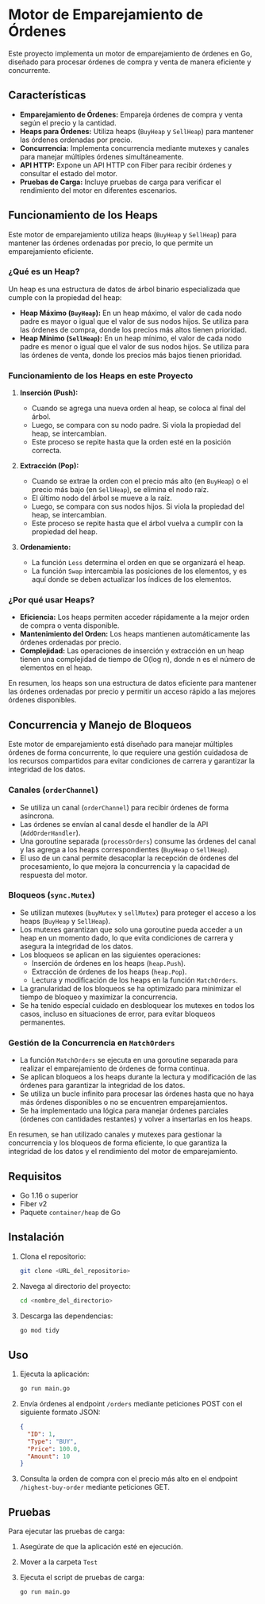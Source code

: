 # Motor de Emparejamiento de Órdenes

Este proyecto implementa un motor de emparejamiento de órdenes en Go, diseñado para procesar órdenes de compra y venta de manera eficiente y concurrente.

## Características

* **Emparejamiento de Órdenes:** Empareja órdenes de compra y venta según el precio y la cantidad.
* **Heaps para Órdenes:** Utiliza heaps (`BuyHeap` y `SellHeap`) para mantener las órdenes ordenadas por precio.
* **Concurrencia:** Implementa concurrencia mediante mutexes y canales para manejar múltiples órdenes simultáneamente.
* **API HTTP:** Expone un API HTTP con Fiber para recibir órdenes y consultar el estado del motor.
* **Pruebas de Carga:** Incluye pruebas de carga para verificar el rendimiento del motor en diferentes escenarios.


## Funcionamiento de los Heaps

Este motor de emparejamiento utiliza heaps (`BuyHeap` y `SellHeap`) para mantener las órdenes ordenadas por precio, lo que permite un emparejamiento eficiente.

### ¿Qué es un Heap?

Un heap es una estructura de datos de árbol binario especializada que cumple con la propiedad del heap:

* **Heap Máximo (`BuyHeap`):** En un heap máximo, el valor de cada nodo padre es mayor o igual que el valor de sus nodos hijos. Se utiliza para las órdenes de compra, donde los precios más altos tienen prioridad.
* **Heap Mínimo (`SellHeap`):** En un heap mínimo, el valor de cada nodo padre es menor o igual que el valor de sus nodos hijos. Se utiliza para las órdenes de venta, donde los precios más bajos tienen prioridad.

### Funcionamiento de los Heaps en este Proyecto

1.  **Inserción (Push):**
    * Cuando se agrega una nueva orden al heap, se coloca al final del árbol.
    * Luego, se compara con su nodo padre. Si viola la propiedad del heap, se intercambian.
    * Este proceso se repite hasta que la orden esté en la posición correcta.

2.  **Extracción (Pop):**
    * Cuando se extrae la orden con el precio más alto (en `BuyHeap`) o el precio más bajo (en `SellHeap`), se elimina el nodo raíz.
    * El último nodo del árbol se mueve a la raíz.
    * Luego, se compara con sus nodos hijos. Si viola la propiedad del heap, se intercambian.
    * Este proceso se repite hasta que el árbol vuelva a cumplir con la propiedad del heap.

3.  **Ordenamiento:**
    * La función `Less` determina el orden en que se organizará el heap.
    * La función `Swap` intercambia las posiciones de los elementos, y es aquí donde se deben actualizar los índices de los elementos.

### ¿Por qué usar Heaps?

* **Eficiencia:** Los heaps permiten acceder rápidamente a la mejor orden de compra o venta disponible.
* **Mantenimiento del Orden:** Los heaps mantienen automáticamente las órdenes ordenadas por precio.
* **Complejidad:** Las operaciones de inserción y extracción en un heap tienen una complejidad de tiempo de O(log n), donde n es el número de elementos en el heap.

En resumen, los heaps son una estructura de datos eficiente para mantener las órdenes ordenadas por precio y permitir un acceso rápido a las mejores órdenes disponibles.


## Concurrencia y Manejo de Bloqueos

Este motor de emparejamiento está diseñado para manejar múltiples órdenes de forma concurrente, lo que requiere una gestión cuidadosa de los recursos compartidos para evitar condiciones de carrera y garantizar la integridad de los datos.

### Canales (`orderChannel`)

* Se utiliza un canal (`orderChannel`) para recibir órdenes de forma asíncrona.
* Las órdenes se envían al canal desde el handler de la API (`AddOrderHandler`).
* Una goroutine separada (`processOrders`) consume las órdenes del canal y las agrega a los heaps correspondientes (`BuyHeap` o `SellHeap`).
* El uso de un canal permite desacoplar la recepción de órdenes del procesamiento, lo que mejora la concurrencia y la capacidad de respuesta del motor.

### Bloqueos (`sync.Mutex`)

* Se utilizan mutexes (`buyMutex` y `sellMutex`) para proteger el acceso a los heaps (`BuyHeap` y `SellHeap`).
* Los mutexes garantizan que solo una goroutine pueda acceder a un heap en un momento dado, lo que evita condiciones de carrera y asegura la integridad de los datos.
* Los bloqueos se aplican en las siguientes operaciones:
    * Inserción de órdenes en los heaps (`heap.Push`).
    * Extracción de órdenes de los heaps (`heap.Pop`).
    * Lectura y modificación de los heaps en la función `MatchOrders`.
* La granularidad de los bloqueos se ha optimizado para minimizar el tiempo de bloqueo y maximizar la concurrencia.
* Se ha tenido especial cuidado en desbloquear los mutexes en todos los casos, incluso en situaciones de error, para evitar bloqueos permanentes.

### Gestión de la Concurrencia en `MatchOrders`

* La función `MatchOrders` se ejecuta en una goroutine separada para realizar el emparejamiento de órdenes de forma continua.
* Se aplican bloqueos a los heaps durante la lectura y modificación de las órdenes para garantizar la integridad de los datos.
* Se utiliza un bucle infinito para procesar las órdenes hasta que no haya más órdenes disponibles o no se encuentren emparejamientos.
* Se ha implementado una lógica para manejar órdenes parciales (órdenes con cantidades restantes) y volver a insertarlas en los heaps.

En resumen, se han utilizado canales y mutexes para gestionar la concurrencia y los bloqueos de forma eficiente, lo que garantiza la integridad de los datos y el rendimiento del motor de emparejamiento.

## Requisitos

* Go 1.16 o superior
* Fiber v2
* Paquete `container/heap` de Go

## Instalación

1.  Clona el repositorio:

    ```bash
    git clone <URL_del_repositorio>
    ```

2.  Navega al directorio del proyecto:

    ```bash
    cd <nombre_del_directorio>
    ```

3.  Descarga las dependencias:

    ```bash
    go mod tidy
    ```

## Uso

1.  Ejecuta la aplicación:

    ```bash
    go run main.go
    ```

2.  Envía órdenes al endpoint `/orders` mediante peticiones POST con el siguiente formato JSON:

    ```json
    {
      "ID": 1,
      "Type": "BUY",
      "Price": 100.0,
      "Amount": 10
    }
    ```

3.  Consulta la orden de compra con el precio más alto en el endpoint `/highest-buy-order` mediante peticiones GET.

## Pruebas

Para ejecutar las pruebas de carga:

1.  Asegúrate de que la aplicación esté en ejecución.
2.  Mover a la carpeta `Test`
3.  Ejecuta el script de pruebas de carga:



    ```bash
    go run main.go
    ```
